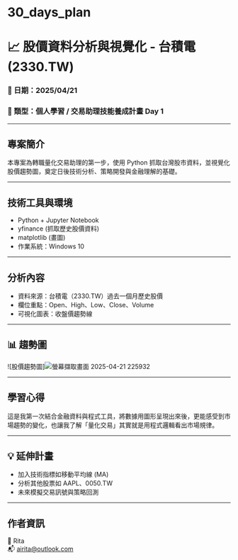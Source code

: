 # 30_days_plan
# 📈 股價資料分析與視覺化 - 台積電 (2330.TW)

### 📅 日期：2025/04/21  
### 🎯 類型：個人學習 / 交易助理技能養成計畫 Day 1

---

## 專案簡介

本專案為轉職量化交易助理的第一步，使用 Python 抓取台灣股市資料，並視覺化股價趨勢圖，奠定日後技術分析、策略開發與金融理解的基礎。

---

## 技術工具與環境

- Python + Jupyter Notebook
- yfinance (抓取歷史股價資料)
- matplotlib (畫圖)
- 作業系統：Windows 10

---

## 分析內容

- 資料來源：台積電（2330.TW）過去一個月歷史股價
- 欄位重點：Open、High、Low、Close、Volume
- 可視化圖表：收盤價趨勢線

---

## 📊 趨勢圖

![股價趨勢圖]![螢幕擷取畫面 2025-04-21 225932](https://github.com/user-attachments/assets/5eff899b-436d-4604-932d-09d19e759d10)


---

## 學習心得

這是我第一次結合金融資料與程式工具，將數據用圖形呈現出來後，更能感受到市場趨勢的變化，也讓我了解「量化交易」其實就是用程式邏輯看出市場規律。

---

## 💡 延伸計畫

- 加入技術指標如移動平均線 (MA)
- 分析其他股票如 AAPL、0050.TW
- 未來模擬交易訊號與策略回測

---

## 作者資訊

👤 Rita  
📬 airita@outlook.com
